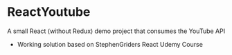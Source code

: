 # ReactYoutube
A small React (without Redux) demo project that consumes the YouTube API 
- Working solution based on StephenGriders React Udemy Course
